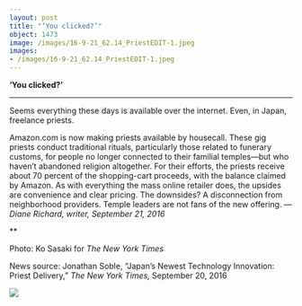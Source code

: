 ```yaml
---
layout: post
title: "‘You clicked?’"
object: 1473
image: /images/16-9-21_62.14_PriestEDIT-1.jpeg
images:
- /images/16-9-21_62.14_PriestEDIT-1.jpeg
---
```

**‘You clicked?’**

****

Seems everything these days is available over the internet. Even, in Japan, freelance priests.

Amazon.com is now making priests available by housecall. These gig priests conduct traditional rituals, particularly those related to funerary customs, for people no longer connected to their familial temples—but who haven’t abandoned religion altogether. For their efforts, the priests receive about 70 percent of the shopping-cart proceeds, with the balance claimed by Amazon. As with everything the mass online retailer does, the upsides are convenience and clear pricing. The downsides? A disconnection from neighborhood providers. Temple leaders are not fans of the new offering.
 —*Diane Richard, writer, September 21, 2016*

**

Photo: Ko Sasaki for *The New York Times*

News source: Jonathan Soble, “Japan’s Newest Technology Innovation: Priest Delivery,” *The New York Times,* September 20, 2016

![]({{siteurl.base}}/images/16-9-21_62.14_PriestEDIT-1.jpeg)
